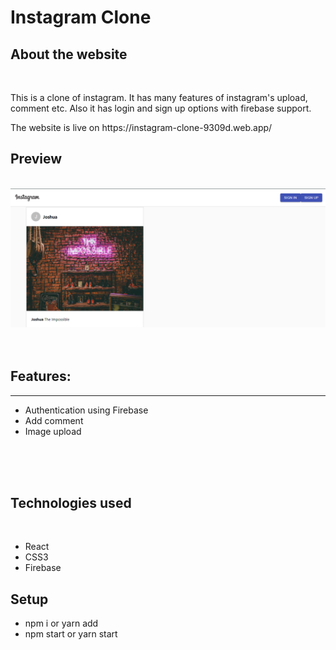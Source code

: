 <h1>Instagram Clone</h1>
<h2>About the website</h2><br/>
<p>This is a clone of instagram. It has many features of instagram's upload, comment etc. Also it has login and sign up options with firebase support.</p>
<p>The website is live on https://instagram-clone-9309d.web.app/ </p>
<h2>Preview</h2><br/>
<img src='https://github.com/Nick9499/Instagram-clone/blob/main/public/instagram.PNG' /><br/>
<br/>
<br/>
<h2>Features:</h2>
<hr/>
<ul>
  <li>Authentication using Firebase</li>
  <li>Add comment</li>
  <li>Image upload</li>
 
  
  </ul>
  <br/>
<br/>
<br/>
<h2>Technologies used</h2>
<br>
<ul>
  <li>React</li>
  <li>CSS3</li>
  <li>Firebase</li>
</ul>
<h2>Setup</h2>
<ul>
  <li>npm i or yarn add</li>
  <li>npm start or yarn start</li>
</ul>

